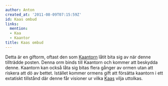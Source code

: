 ```yaml
---
author: Anton
created_at: '2011-08-09T07:15:59Z'
id: Kaas ombud
links:
  mention:
  - Kaa
  - Kaantor
title: Kaas ombud
---
```


Detta är en giftorm, oftast den som [Kaantorn] låtit bita sig av när denne tillträdde posten. Denna
orm binds till Kaantorn och kommer att beskydda denne. Kaantorn kan också låta sig bitas flera
gånger av ormen utan att riskera att dö av bettet. Istället kommer ormens gift att försätta kaantorn
i ett extatiskt tillstånd där denne får visioner ur vilka [Kaas] vilja uttolkas.

  [Kaantorn]: Kaantor
  [Kaas]: Kaa
